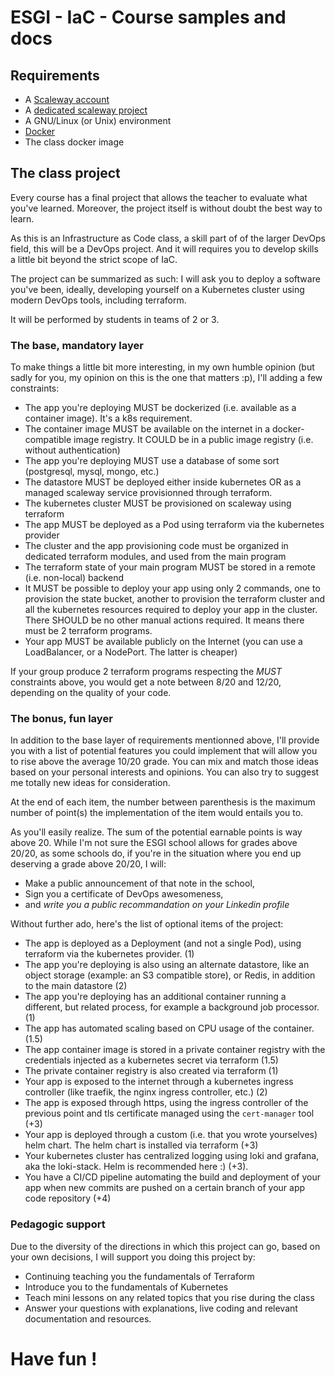# ESGI - IaC - Course samples and docs

## Requirements

- A [Scaleway account](https://www.scaleway.com/en/docs/console/my-account/how-to/create-an-account/)
- A [dedicated scaleway project](doc/scw-project.md)
- A GNU/Linux (or Unix) environment
- [Docker](https://docs.docker.com/get-docker/)
- The class docker image


## The class project

Every course has a final project that allows the teacher to evaluate what you've
learned. Moreover, the project itself is without doubt the best way to learn.

As this is an Infrastructure as Code class, a skill part of of the larger DevOps
field, this will be a DevOps project. And it will requires you to develop skills
a little bit beyond the strict scope of IaC.

The project can be summarized as such: I will ask you to deploy a software
you've been, ideally, developing yourself on a Kubernetes cluster using modern
DevOps tools, including terraform.

It will be performed by students in teams of 2 or 3.

### The base, mandatory layer

To make things a little bit more interesting, in my own humble opinion (but
sadly for you, my opinion on this is the one that matters :p), I'll adding a few
constraints:

- The app you're deploying MUST be dockerized (i.e. available as a container
  image). It's a k8s requirement.
- The container image MUST be available on the internet in a docker-compatible
  image registry. It COULD be in a public image registry (i.e. without
  authentication)
- The app you're deploying MUST use a database of some sort (postgresql, mysql,
  mongo, etc.)
- The datastore MUST be deployed either inside kubernetes OR as a managed
  scaleway service provisionned through terraform.
- The kubernetes cluster MUST be provisioned on scaleway using terraform
- The app MUST be deployed as a Pod using terraform via the kubernetes provider
- The cluster and the app provisioning code must be organized in dedicated
  terraform modules, and used from the main program
- The terraform state of your main program MUST be stored in a remote (i.e.
  non-local) backend
- It MUST be possible to deploy your app using only 2 commands, one to provision
  the state bucket, another to provision the terraform cluster and all the
  kubernetes resources required to deploy your app in the cluster. There SHOULD
  be no other manual actions required. It means there must be 2 terraform
  programs.
- Your app MUST be available publicly on the Internet (you can use a
  LoadBalancer, or a NodePort. The latter is cheaper)

If your group produce 2 terraform programs respecting the *MUST* constraints
above, you would get a note between 8/20 and 12/20, depending on the quality of
your code.

### The bonus, fun layer

In addition to the base layer of requirements mentionned above, I'll provide you
with a list of potential features you could implement that will allow you to
rise above the average 10/20 grade. You can mix and match those ideas based on
your personal interests and opinions. You can also try to suggest me totally new
ideas for consideration.

At the end of each item, the number between parenthesis is the maximum number of
point(s) the implementation of the item would entails you to.

As you'll easily realize. The sum of the potential earnable points is way
above 20. While I'm not sure the ESGI school allows for grades above 20/20, as
some schools do, if you're in the situation where you end up deserving a grade
above 20/20, I will:
- Make a public announcement of that note in the school,
- Sign you a certificate of DevOps awesomeness,
- and *write you a public recommandation on your Linkedin profile*

Without further ado, here's the list of optional items of the project:

- The app is deployed as a Deployment (and not a single Pod), using terraform
  via the kubernetes provider. (1)
- The app you're deploying is also using an alternate datastore, like an object
  storage (example: an S3 compatible store), or Redis, in addition to the main
  datastore (2)
- The app you're deploying has an additional container running a different, but
  related process, for example a background job processor. (1)
- The app has automated scaling based on CPU usage of the container. (1.5)
- The app container image is stored in a private container registry with the
  credentials injected as a kubernetes secret via terraform (1.5)
- The private container registry is also created via terraform (1)
- Your app is exposed to the internet through a kubernetes ingress controller
  (like traefik, the nginx ingress controller, etc.) (2)
- The app is exposed through https, using the ingress controller of the previous
  point and tls certificate managed using the `cert-manager` tool (+3)
- Your app is deployed through a custom (i.e. that you wrote yourselves) helm
  chart. The helm chart is installed via terraform (+3)
- Your kubernetes cluster has centralized logging using loki and grafana, aka
  the loki-stack. Helm is recommended here :) (+3).
- You have a CI/CD pipeline automating the build and deployment of your app when
  new commits are pushed on a certain branch of your app code repository (+4)

### Pedagogic support

Due to the diversity of the directions in which this project can go, based on
your own decisions, I will support you doing this project by:

- Continuing teaching you the fundamentals of Terraform
- Introduce you to the fundamentals of Kubernetes
- Teach mini lessons on any related topics that you rise during the class
- Answer your questions with explanations, live coding and relevant documentation and resources.

# Have fun !
